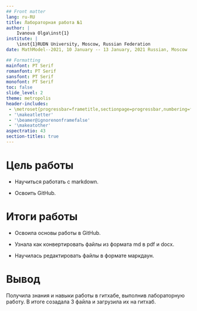 ```yaml
---
## Front matter
lang: ru-RU
title: Лабораторная работа №1
author: |
	Ivanova Olga\inst{1}
institute: |
	\inst{1}RUDN University, Moscow, Russian Federation
date: MathModel--2021, 10 January -- 13 January, 2021 Russian, Moscow	

## Formatting
mainfont: PT Serif
romanfont: PT Serif
sansfont: PT Serif
monofont: PT Serif
toc: false
slide_level: 2
theme: metropolis
header-includes: 
 - \metroset{progressbar=frametitle,sectionpage=progressbar,numbering=fraction}
 - '\makeatletter'
 - '\beamer@ignorenonframefalse'
 - '\makeatother'
aspectratio: 43
section-titles: true
---
```


# Цель работы
- Научиться работать с markdown.

- Освоить GitHub.

# Итоги работы
- Освоила основы работы в GitHub.

- Узнала как конвертировать файлы из формата md  в pdf и docx.

- Научилась редактировать файлы в формате маркдаун.

# Вывод
Получила знания и навыки работы в гитхабе, выполнив лабораторную работу. В итоге созадала 3 файла и загрузила их на гитхаб.
